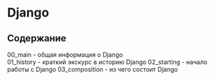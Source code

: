 # Django 


## Содержание

00_main         - общая информация о Django  
01_history      - краткий экскурс в историю Django 
02_starting     - начало работы с Django
03_composition  - из чего состоит Django
